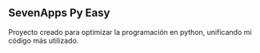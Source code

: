 ## SevenApps Py Easy
Proyecto creado para optimizar la programación en python, unificando mi código más utilizado.